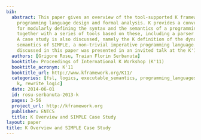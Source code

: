 ```yaml
---
bib:
  abstract: This paper gives an overview of the tool-supported K framework for semantics-based
    programming language design and formal analysis. K provides a convenient notation
    for modularly defining the syntax and the semantics of a programming language,
    together with a series of tools based on these, including a parser and an interpreter.
    A case study is also discussed, namely the K definition of the dynamic and static
    semantics of SIMPLE, a non-trivial imperative programming language. The material
    discussed in this paper was presented in an invited talk at the K'11 workshop.
  authors: [Grigore Rosu, Traian Florin Serbanuta]
  booktitle: Proceedings of International K Workshop (K'11)
  booktitle_acronym: K'11
  booktitle_url: http://www.kframework.org/K11/
  categories: [fsl, logics, executable_semantics, programming_languages, semantics,
    k, rewrite_logic]
  date: 2014-06-01
  id: rosu-serbanuta-2013-k
  pages: 3-56
  project_url: http://kframework.org
  publisher: ENTCS
  title: K Overview and SIMPLE Case Study
layout: paper
title: K Overview and SIMPLE Case Study
---
```

